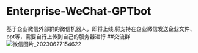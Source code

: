 # Enterprise-WeChat-GPTbot
基于企业微信外部群的微信机器人，即将上线,将支持在企业微信发送企业文件、ppt等，需要自行上传到自己的服务器进行
##交流群
![微信图片_20230627154622](https://github.com/luolin-ai/Enterprise-WeChat-GPTbot/assets/135555634/3595076e-c145-4836-bec1-ededc9933e80)
